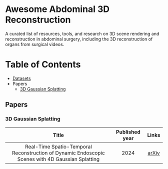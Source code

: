 # Awesome Abdominal 3D Reconstruction
A curated list of resources, tools, and research on 3D scene rendering and reconstruction in abdominal surgery, including the 3D reconstruction of organs from surgical videos.

# Table of Contents
- [Datasets](DATASET.md)
- Papers
    - [3D Gaussian Splatting](#3d-gaussian-splatting)



## Papers
### 3D Gaussian Splatting

| Title | Published year | Links |
| :--------------------: | :-------------: | :-----: |
|Real-Time Spatio-Temporal Reconstruction of Dynamic Endoscopic Scenes with 4D Gaussian Splatting|2024|[arXiv](https://arxiv.org/pdf/2411.01218)|




